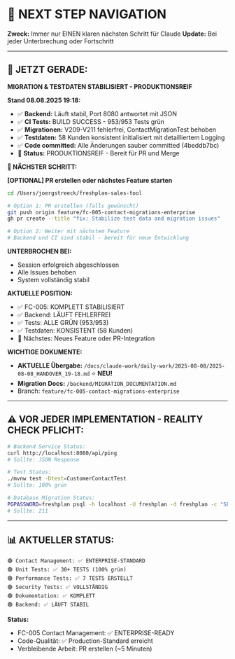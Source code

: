 # 🧭 NEXT STEP NAVIGATION

**Zweck:** Immer nur EINEN klaren nächsten Schritt für Claude
**Update:** Bei jeder Unterbrechung oder Fortschritt

---

## 🎯 JETZT GERADE:

**MIGRATION & TESTDATEN STABILISIERT - PRODUKTIONSREIF**

**Stand 08.08.2025 19:18:**
- ✅ **Backend:** Läuft stabil, Port 8080 antwortet mit JSON
- ✅ **CI Tests:** BUILD SUCCESS - 953/953 Tests grün  
- ✅ **Migrationen:** V209-V211 fehlerfrei, ContactMigrationTest behoben
- ✅ **Testdaten:** 58 Kunden konsistent initialisiert mit detailliertem Logging
- ✅ **Code committed:** Alle Änderungen sauber committed (4beddb7bc)
- 🎯 **Status:** PRODUKTIONSREIF - Bereit für PR und Merge

**🚀 NÄCHSTER SCHRITT:**

**[OPTIONAL] PR erstellen oder nächstes Feature starten**

```bash
cd /Users/joergstreeck/freshplan-sales-tool

# Option 1: PR erstellen (falls gewünscht)
git push origin feature/fc-005-contact-migrations-enterprise
gh pr create --title "fix: Stabilize test data and migration issues"

# Option 2: Weiter mit nächstem Feature  
# Backend und CI sind stabil - bereit für neue Entwicklung
```

**UNTERBROCHEN BEI:**
- Session erfolgreich abgeschlossen
- Alle Issues behoben
- System vollständig stabil

**AKTUELLE POSITION:**
- ✅ FC-005: KOMPLETT STABILISIERT
- ✅ Backend: LÄUFT FEHLERFREI
- ✅ Tests: ALLE GRÜN (953/953)
- ✅ Testdaten: KONSISTENT (58 Kunden)
- 🎯 Nächstes: Neues Feature oder PR-Integration

**WICHTIGE DOKUMENTE:**
- **AKTUELLE Übergabe:** `/docs/claude-work/daily-work/2025-08-08/2025-08-08_HANDOVER_19-18.md` ⭐ **NEU!**
- **Migration Docs:** `/backend/MIGRATION_DOCUMENTATION.md`
- Branch: `feature/fc-005-contact-migrations-enterprise`

---

## ⚠️ VOR JEDER IMPLEMENTATION - REALITY CHECK PFLICHT:
```bash
# Backend Service Status:
curl http://localhost:8080/api/ping
# Sollte: JSON Response

# Test Status:
./mvnw test -Dtest=CustomerContactTest
# Sollte: 100% grün

# Database Migration Status:
PGPASSWORD=freshplan psql -h localhost -U freshplan -d freshplan -c "SELECT version FROM flyway_schema_history ORDER BY installed_rank DESC LIMIT 1;"
# Sollte: 211
```

---

## 📊 AKTUELLER STATUS:
```
🟢 Contact Management: ✅ ENTERPRISE-STANDARD
🟢 Unit Tests: ✅ 30+ TESTS (100% grün)
🟢 Performance Tests: ✅ 7 TESTS ERSTELLT
🟢 Security Tests: ✅ VOLLSTÄNDIG
🟢 Dokumentation: ✅ KOMPLETT
🟢 Backend: ✅ LÄUFT STABIL
```

**Status:**
- FC-005 Contact Management: ✅ ENTERPRISE-READY
- Code-Qualität: ✅ Production-Standard erreicht
- Verbleibende Arbeit: PR erstellen (~5 Minuten)